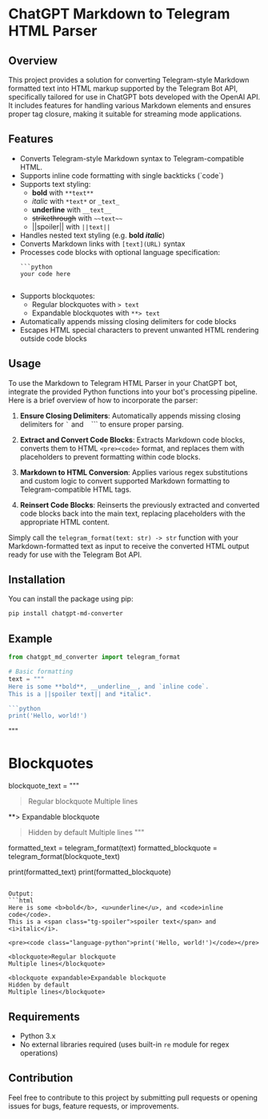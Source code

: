 # ChatGPT Markdown to Telegram HTML Parser

## Overview

This project provides a solution for converting Telegram-style Markdown formatted text into HTML markup supported by the Telegram Bot API, specifically tailored for use in ChatGPT bots developed with the OpenAI API. It includes features for handling various Markdown elements and ensures proper tag closure, making it suitable for streaming mode applications.

## Features

- Converts Telegram-style Markdown syntax to Telegram-compatible HTML.
- Supports inline code formatting with single backticks (\`code\`)
- Supports text styling:
  - **bold** with `**text**`
  - _italic_ with `*text*` or `_text_`
  - **underline** with `__text__`
  - ~~strikethrough~~ with `~~text~~`
  - ||spoiler|| with `||text||`
- Handles nested text styling (e.g. **bold _italic_**)
- Converts Markdown links with `[text](URL)` syntax
- Processes code blocks with optional language specification:
  ````
  ```python
  your code here
  ````
  ```

  ```
- Supports blockquotes:
  - Regular blockquotes with `> text`
  - Expandable blockquotes with `**> text`
- Automatically appends missing closing delimiters for code blocks
- Escapes HTML special characters to prevent unwanted HTML rendering outside code blocks

## Usage

To use the Markdown to Telegram HTML Parser in your ChatGPT bot, integrate the provided Python functions into your bot's processing pipeline. Here is a brief overview of how to incorporate the parser:

1. **Ensure Closing Delimiters**: Automatically appends missing closing delimiters for `` ` `` and ` ` ``` to ensure proper parsing.

2. **Extract and Convert Code Blocks**: Extracts Markdown code blocks, converts them to HTML `<pre><code>` format, and replaces them with placeholders to prevent formatting within code blocks.

3. **Markdown to HTML Conversion**: Applies various regex substitutions and custom logic to convert supported Markdown formatting to Telegram-compatible HTML tags.

4. **Reinsert Code Blocks**: Reinserts the previously extracted and converted code blocks back into the main text, replacing placeholders with the appropriate HTML content.

Simply call the `telegram_format(text: str) -> str` function with your Markdown-formatted text as input to receive the converted HTML output ready for use with the Telegram Bot API.

## Installation

You can install the package using pip:

```sh
pip install chatgpt-md-converter
```

## Example

````python
from chatgpt_md_converter import telegram_format

# Basic formatting
text = """
Here is some **bold**, __underline__, and `inline code`.
This is a ||spoiler text|| and *italic*.

```python
print('Hello, world!')
````

"""

# Blockquotes

blockquote_text = """

> Regular blockquote
> Multiple lines

\*\*> Expandable blockquote

> Hidden by default
> Multiple lines
> """

formatted_text = telegram_format(text)
formatted_blockquote = telegram_format(blockquote_text)

print(formatted_text)
print(formatted_blockquote)

````

Output:
```html
Here is some <b>bold</b>, <u>underline</u>, and <code>inline code</code>.
This is a <span class="tg-spoiler">spoiler text</span> and <i>italic</i>.

<pre><code class="language-python">print('Hello, world!')</code></pre>

<blockquote>Regular blockquote
Multiple lines</blockquote>

<blockquote expandable>Expandable blockquote
Hidden by default
Multiple lines</blockquote>
````

## Requirements

- Python 3.x
- No external libraries required (uses built-in `re` module for regex operations)

## Contribution

Feel free to contribute to this project by submitting pull requests or opening issues for bugs, feature requests, or improvements.

```

```
